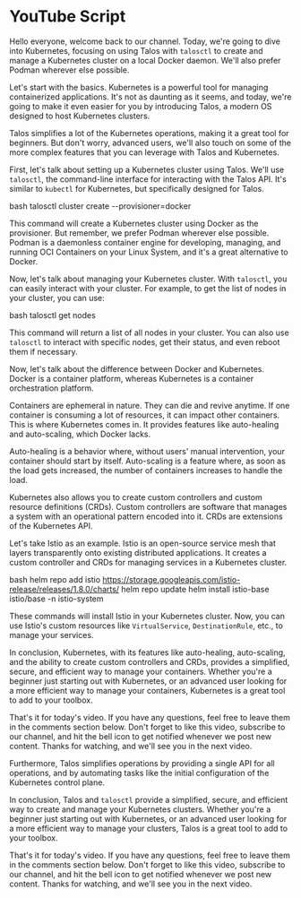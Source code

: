 # YouTube Script

Hello everyone, welcome back to our channel. Today, we're going to dive into Kubernetes, focusing on using Talos with `talosctl` to create and manage a Kubernetes cluster on a local Docker daemon. We'll also prefer Podman wherever else possible. 

Let's start with the basics. Kubernetes is a powerful tool for managing containerized applications. It's not as daunting as it seems, and today, we're going to make it even easier for you by introducing Talos, a modern OS designed to host Kubernetes clusters.

Talos simplifies a lot of the Kubernetes operations, making it a great tool for beginners. But don't worry, advanced users, we'll also touch on some of the more complex features that you can leverage with Talos and Kubernetes.

First, let's talk about setting up a Kubernetes cluster using Talos. We'll use `talosctl`, the command-line interface for interacting with the Talos API. It's similar to `kubectl` for Kubernetes, but specifically designed for Talos.


bash
talosctl cluster create --provisioner=docker


This command will create a Kubernetes cluster using Docker as the provisioner. But remember, we prefer Podman wherever else possible. Podman is a daemonless container engine for developing, managing, and running OCI Containers on your Linux System, and it's a great alternative to Docker.

Now, let's talk about managing your Kubernetes cluster. With `talosctl`, you can easily interact with your cluster. For example, to get the list of nodes in your cluster, you can use:

bash
talosctl get nodes



This command will return a list of all nodes in your cluster. You can also use `talosctl` to interact with specific nodes, get their status, and even reboot them if necessary.

Now, let's talk about the difference between Docker and Kubernetes. Docker is a container platform, whereas Kubernetes is a container orchestration platform. 

Containers are ephemeral in nature. They can die and revive anytime. If one container is consuming a lot of resources, it can impact other containers. This is where Kubernetes comes in. It provides features like auto-healing and auto-scaling, which Docker lacks.

Auto-healing is a behavior where, without users' manual intervention, your container should start by itself. Auto-scaling is a feature where, as soon as the load gets increased, the number of containers increases to handle the load.

Kubernetes also allows you to create custom controllers and custom resource definitions (CRDs). Custom controllers are software that manages a system with an operational pattern encoded into it. CRDs are extensions of the Kubernetes API.

Let's take Istio as an example. Istio is an open-source service mesh that layers transparently onto existing distributed applications. It creates a custom controller and CRDs for managing services in a Kubernetes cluster.

bash
helm repo add istio https://storage.googleapis.com/istio-release/releases/1.8.0/charts/
helm repo update
helm install istio-base istio/base -n istio-system


These commands will install Istio in your Kubernetes cluster. Now, you can use Istio's custom resources like `VirtualService`, `DestinationRule`, etc., to manage your services.

In conclusion, Kubernetes, with its features like auto-healing, auto-scaling, and the ability to create custom controllers and CRDs, provides a simplified, secure, and efficient way to manage your containers. Whether you're a beginner just starting out with Kubernetes, or an advanced user looking for a more efficient way to manage your containers, Kubernetes is a great tool to add to your toolbox.

That's it for today's video. If you have any questions, feel free to leave them in the comments section below. Don't forget to like this video, subscribe to our channel, and hit the bell icon to get notified whenever we post new content. Thanks for watching, and we'll see you in the next video.

Furthermore, Talos simplifies operations by providing a single API for all operations, and by automating tasks like the initial configuration of the Kubernetes control plane.

In conclusion, Talos and `talosctl` provide a simplified, secure, and efficient way to create and manage your Kubernetes clusters. Whether you're a beginner just starting out with Kubernetes, or an advanced user looking for a more efficient way to manage your clusters, Talos is a great tool to add to your toolbox.

That's it for today's video. If you have any questions, feel free to leave them in the comments section below. Don't forget to like this video, subscribe to our channel, and hit the bell icon to get notified whenever we post new content. Thanks for watching, and we'll see you in the next video.
